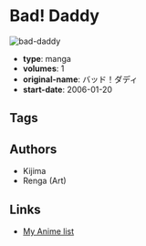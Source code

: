 # Bad! Daddy

![bad-daddy](https://cdn.myanimelist.net/images/manga/2/11600.jpg)

-   **type**: manga
-   **volumes**: 1
-   **original-name**: バッド！ダディ
-   **start-date**: 2006-01-20

## Tags

## Authors

-   Kijima
-   Renga (Art)

## Links

-   [My Anime list](https://myanimelist.net/manga/8479/Bad_Daddy)
